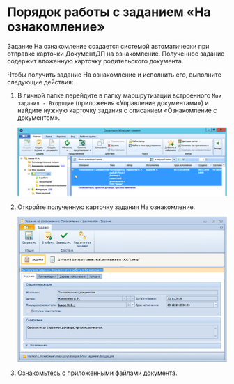 # Порядок работы с заданием «На ознакомление»

Задание На ознакомление создается системой автоматически при отправке карточки ДокументДП на ознакомление. Полученное задание содержит вложенную карточку родительского документа.

Чтобы получить задание На ознакомление и исполнить его, выполните следующие действия: 

1. В личной папке перейдите в папку маршрутизации встроенного `Мои задания - Входящие` (приложения «Управление документами») и найдите нужную карточку задания с описанием «Ознакомление с документом».

   ![Получение задания на ознакомление](img/Task_Get_Look.png "Получение задания на ознакомление")

2. Откройте полученную карточку задания На ознакомление.

   ![Открытая карточка задания На ознакомление](img/To_Familiarize.png "Открытая карточка задания На ознакомление")

3. [Ознакомьтесь](Task_Familiarization_with_Documents.md) с приложенными файлами документа.